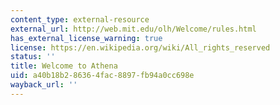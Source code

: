 ```yaml
---
content_type: external-resource
external_url: http://web.mit.edu/olh/Welcome/rules.html
has_external_license_warning: true
license: https://en.wikipedia.org/wiki/All_rights_reserved
status: ''
title: Welcome to Athena
uid: a40b18b2-8636-4fac-8897-fb94a0cc698e
wayback_url: ''
---
```

